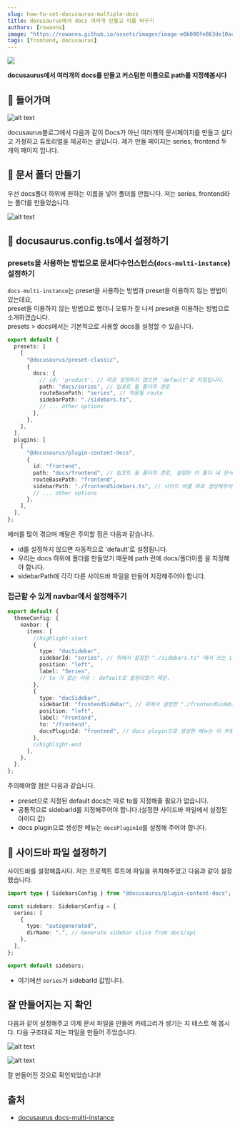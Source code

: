```yaml
---
slug: how-to-set-docusaurus-multiple-docs
title: docusaurus에서 docs 여러개 만들고 이름 바꾸기
authors: [rowanna]
image: "https://rowanna.github.io/assets/images/image-e0b000fe863de10ac5a519d603147116.png"
tags: [frontend, docusaurus]
---
```


![](image.png)

**docusaurus에서 여러개의 docs를 만들고 커스텀한 이름으로 path를 지정해봅시다**

<!-- truncate -->

## 🫧 들어가며

![alt text](image-1.png)

docusaurus블로그에서 다음과 같이 Docs가 아닌 여러개의 문서페이지를 만들고 싶다고 가정하고 튜토리얼을 제공하는 글입니다.
제가 만들 페이지는 series, frontend 두개의 페이지 입니다.

## 🫧 문서 폴더 만들기

우선 docs폴더 하위에 원하는 이름을 넣어 폴더를 만듭니다.
저는 series, frontend라는 폴더를 만들었습니다.

![alt text](image-2.png)

## 🫧 docusaurus.config.ts에서 설정하기

### presets을 사용하는 방법으로 문서다수인스턴스(`docs-multi-instance`) 설정하기

`docs-multi-instance`는 preset을 사용하는 방법과 preset을 이용하지 않는 방법이 있는데요,  
preset을 이용하지 않는 방법으로 했더니 오류가 잘 나서 preset을 이용하는 방법으로 소개하겠습니다.  
presets > docs에서는 기본적으로 사용할 docs를 설정할 수 있습니다.

```ts title="docusaurus.config.ts"
export default {
  presets: [
    [
      "@docusaurus/preset-classic",
      {
        docs: {
          // id: 'product', // 따로 설정하지 않으면 'default'로 지정됩니다.
          path: "docs/series", // 임포트 될 폴더의 경로
          routeBasePath: "series", // 적용될 route
          sidebarPath: "./sidebars.ts",
          // ... other options
        },
      },
    ],
  ],
  plugins: [
    [
      "@docusaurus/plugin-content-docs",
      {
        id: "frontend",
        path: "docs/frontend", // 임포트 될 폴더의 경로, 설정된 이 폴더 내 문서가 관리됩니다.
        routeBasePath: "frontend",
        sidebarPath: "./frontendSidebars.ts", // 사이드 바를 따로 생성해주어야 합니다.
        // ... other options
      },
    ],
  ],
};
```

에러를 많이 겪으며 깨달은 주의할 점은 다음과 같습니다.

- id를 설정하지 않으면 자동적으로 'default'로 설정됩니다.
- 우리는 docs 하위에 폴더를 만들었기 때문에 path 란에 docs/폴더이름 을 지정해야 합니다.
- sidebarPath에 각각 다른 사이드바 파일을 만들어 지정해주어야 합니다.

### 접근할 수 있게 navbar에서 설정해주기

```ts
export default {
  themeConfig: {
    navbar: {
      items: [
        //highlight-start
        {
          type: "docSidebar",
          sidebarId: "series", // 위에서 설정한 "./sidebars.ts" 에서 쓰는 id 값으로 지정해야합니다.
          position: "left",
          label: "Series",
          // to 가 없는 이유 : default로 설정되었기 때문.
        },
        {
          type: "docSidebar",
          sidebarId: "frontendSidebar", // 위에서 설정한 "./frontendSidebars.ts" 에서 쓰는 id 값으로 지정해야합니다.
          position: "left",
          label: "Frontend",
          to: "/frontend",
          docsPluginId: "frontend", // docs plugin으로 생성한 메뉴는 이 부분을 생성해야 합니다. plugins의 id로 지정하면 됩니다.
        },
        //highlight-end
      ],
    },
  },
};
```

주의해야할 점은 다음과 같습니다.

- preset으로 지정된 default docs는 따로 to를 지정해줄 필요가 없습니다.
- 공통적으로 sidebarId를 지정해주어야 합니다.(설정한 사이드바 파일에서 설정된 아이디 값)
- docs plugin으로 생성한 메뉴는 `docsPluginId`를 설정해 주어야 합니다.

## 🫧 사이드바 파일 설정하기

사이드바를 설정해줍시다.
저는 프로젝트 루트에 파일을 위치해주었고 다음과 같이 설정했습니다.

```ts
import type { SidebarsConfig } from "@docusaurus/plugin-content-docs";

const sidebars: SidebarsConfig = {
  series: [
    {
      type: "autogenerated",
      dirName: ".", // Generate sidebar slice from docs/api
    },
  ],
};

export default sidebars;
```

- 여기에선 `series`가 sidebarId 값입니다.

## 잘 만들어지는 지 확인

다음과 같이 설정해주고 이제 문서 파일을 만들어 카테고리가 생기는 지 테스트 해 봅시다.
다음 구조대로 저는 파일을 만들어 주었습니다.

![alt text](image-3.png)

![alt text](image-4.png)

잘 만들어진 것으로 확인되었습니다!

## 출처

- [docusaurus docs-multi-instance](https://docusaurus.io/docs/docs-multi-instance)
